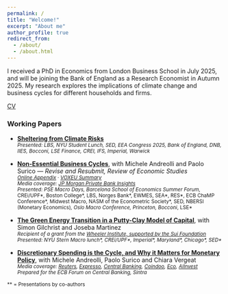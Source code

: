 ```yaml
---
permalink: /
title: "Welcome!"
excerpt: "About me"
author_profile: true
redirect_from:
  - /about/
  - /about.html
---
```




I received a PhD in Economics from London Business School in July 2025, and will be joining the Bank of England as a Research Economist in Autumn 2025. My research explores the implications of climate change and business cycles for different households and firms.

[CV](http://nrickard.github.io/files/NatalieRickard_CV.pdf)

### Working Papers

- **[Sheltering from Climate Risks](http://nrickard.github.io/files/NatalieRickard_JMP.pdf)**  
  <sub>*Presented: LBS, NYU Student Lunch, SED, EEA Congress 2025, Bank of England, DNB, IIES, Bocconi, LSE Finance, CREI, IFS, Imperial, Warwick*</sub>

- **[Non-Essential Business Cycles](http://nrickard.github.io/files/AndreolliRickardSurico_NEBC.pdf)**, with Michele Andreolli and Paolo Surico — *Revise and Resubmit, Review of Economic Studies*  
  <sub>*[Online Appendix](http://nrickard.github.io/files/AndreolliRickardSurico_NEBC_OnlineAppendix.pdf)* · *[VOXEU Summary](https://cepr.org/voxeu/columns/how-spending-rich-drives-income-poor-and-why-matters-business-cycle)*</sub>  
  <sub>*Media coverage: [JP Morgan Private Bank Insights](https://privatebank.jpmorgan.com/nam/en/insights/markets-and-investing/how-will-the-rate-cutting-cycle-impact-economic-activity-and-market-returns)*</sub>  
  <sub>*Presented: PSE Macro Days, Barcelona School of Economics Summer Forum*, CREi/UPF*, Boston College*, LBS, Norges Bank*, EWMES, SEA*, RES*, ECB ChaMP Conference*, Midwest Macro, NASM of the Econometric Society*, SED, NBERSI (Monetary Economics)*, Oslo Macro Conference, Princeton, Bocconi*, LSE*</sub>

- **[The Green Energy Transition in a Putty-Clay Model of Capital](http://nrickard.github.io/files/GreenTransitionPuttyClay_GilchristMartinezRickard.pdf)**, with Simon Gilchrist and Joseba Martinez  
  <sub>*Recipient of a grant from the [Wheeler Institute, supported by the Sui Foundation](https://wheelerinstituteresearch.org/project/putty-clay-and-the-green-transition/)*</sub>  
  <sub>*Presented: NYU Stern Macro lunch\*, CREi/UPF\*, Imperial\*, Maryland\*, Chicago\*, SED\**</sub>

- **[Discretionary Spending is the Cycle, and Why it Matters for Monetary Policy](https://www.ecb.europa.eu/pub/pdf/sintra/ecb.forumcentbankpub2025_Surico_paper.en.pdf)**, with Michele Andreolli, Paolo Surico and Chiara Vergeat  
  <sub>*Media coverage: [Reuters](https://www.reuters.com/world/europe/ecb-should-change-inflation-target-researchers-tell-policymakers-2025-06-27/), [Expresso](https://expresso.pt/economia/ecomercados/2025-07-07-e-se-o-bce-estiver-a-agravar-pobreza--economista-acusa-a-instituicao-de-usar-a-inflacao-de-forma-errada-ba2514d4), [Central Banking](https://www.centralbanking.com/central-banks/monetary-policy/operating-framework/7973197/abandoning-hicp-targeting-would-help-the-poorest-%E2%80%93-paper), [Coindoo](https://coindoo.com/new-ecb-research-calls-for-rethinking-inflation-target-to-protect-the-poor/), [Eco](https://eco.sapo.pt/2025/06/30/forum-do-bce-em-sintra-questiona-estrategias-da-politica-monetaria/), [AIInvest](https://www.ainvest.com/news/ecb-discretionary-inflation-shift-era-income-inequality-consumer-spending-2506/)*</sub>  
  <sub>*Prepared for the ECB Forum on Central Banking, Sintra*</sub>

<sub>*\* = Presentations by co-authors</sub>
